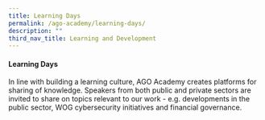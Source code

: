 ```yaml
---
title: Learning Days
permalink: /ago-academy/learning-days/
description: ""
third_nav_title: Learning and Development
---
```

#### Learning Days

In line with building a learning culture, AGO Academy creates platforms for sharing of knowledge. Speakers from both public and private sectors are invited to share on topics relevant to our work - e.g. developments in the public sector, WOG cybersecurity initiatives and financial governance.